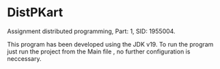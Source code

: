 # DistPKart
Assignment distributed programming,
Part: 1,
SID: 1955004.

This program has been developed using the JDK v19.
To run the program just run the project from the Main file , no further configuration is neccessary.
